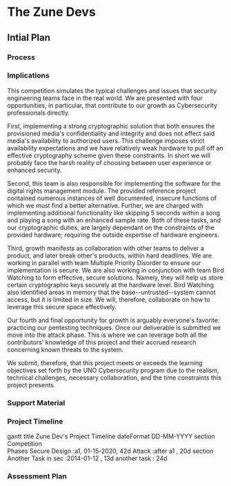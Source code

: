 # The Zune Devs

## Intial Plan

### Process

### Implications

This competition simulates the typical challenges and issues that security engineering teams face in the real world. We are presented with four opportunities, in particular, that contribute to our growth as Cybersecurity professionals directly. 

First, implementing a strong cryptographic solution that both ensures the provisioned media's confidentiality and integrity and does not effect said media's availability to authorized users. This challenge imposes strict availability expectations and we have relatively weak hardware to pull off an effective cryptography scheme given these constraints. In short we will probably face the harsh reality of choosing between user experience or enhanced security. 

Second, this team is also responsible for implementing the software for the digital rights management module. The provided reference project contained numerous instances of well documented, insecure functions of which we must find a better alternative. Further, we are charged with implementing additional functionality like skipping 5 seconds within a song and playing a song with an enhanced sample rate. Both of these tasks, and our cryptographic duties, are largely dependant on the constraints of the provided hardware; requiring the outside expertise of hardware engineers. 

Third, growth manifests as collaboration with other teams to deliver a product, and later break other's products, within hard deadlines. We are working in parallel with team Multiple Priority Disorder to ensure our implementation is secure. We are also working in conjunction with team Bird Watching to form effective, secure solutions. Namely, they will help us store certain cryptographic keys securely at the hardware level. Bird Watching also identified areas in memory that the base--untrusted--system cannot access, but it is limited in size.  We will, therefore, collaborate on how to leverage this secure space effectively.

Our fourth and final opportunity for growth is arguably everyone's favorite: practicing our pentesting techniques. Once our deliverable is submitted we move into the attack phase. This is where we can leverage both all the contributors' knowledge of this project and their accrued research concerning known threats to the system.

We submit, therefore, that this project meets or exceeds the learning objectives set forth by the UNO Cybersecurity program due to the realism, technical challenges, necessary collaboration, and the time constraints this project presents.

### Support Material

### Project Timeline

<mermaid>
gantt
    title Zune Dev's Project Timeline
    dateFormat  DD-MM-YYYY
    section Competition <br>Phases
    Secure Design    :a1, 01-15-2020, 42d
    Attack           :after a1  , 20d
    section Another
    Task in sec      :2014-01-12  , 13d
    another task      : 24d
</mermaid>

### Assessment Plan
